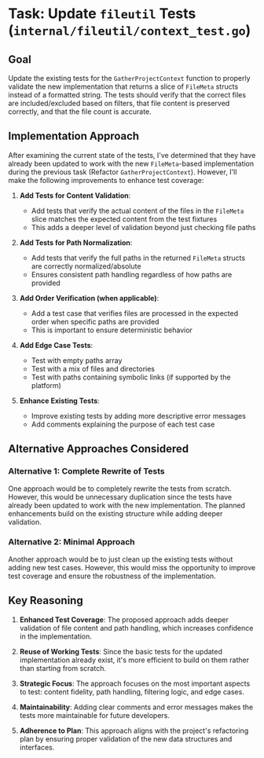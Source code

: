 # Task: Update `fileutil` Tests (`internal/fileutil/context_test.go`)

## Goal
Update the existing tests for the `GatherProjectContext` function to properly validate the new implementation that returns a slice of `FileMeta` structs instead of a formatted string. The tests should verify that the correct files are included/excluded based on filters, that file content is preserved correctly, and that the file count is accurate.

## Implementation Approach
After examining the current state of the tests, I've determined that they have already been updated to work with the new `FileMeta`-based implementation during the previous task (Refactor `GatherProjectContext`). However, I'll make the following improvements to enhance test coverage:

1. **Add Tests for Content Validation**:
   - Add tests that verify the actual content of the files in the `FileMeta` slice matches the expected content from the test fixtures
   - This adds a deeper level of validation beyond just checking file paths

2. **Add Tests for Path Normalization**:
   - Add tests that verify the full paths in the returned `FileMeta` structs are correctly normalized/absolute
   - Ensures consistent path handling regardless of how paths are provided

3. **Add Order Verification (when applicable)**:
   - Add a test case that verifies files are processed in the expected order when specific paths are provided
   - This is important to ensure deterministic behavior

4. **Add Edge Case Tests**:
   - Test with empty paths array
   - Test with a mix of files and directories
   - Test with paths containing symbolic links (if supported by the platform)

5. **Enhance Existing Tests**:
   - Improve existing tests by adding more descriptive error messages
   - Add comments explaining the purpose of each test case

## Alternative Approaches Considered

### Alternative 1: Complete Rewrite of Tests
One approach would be to completely rewrite the tests from scratch. However, this would be unnecessary duplication since the tests have already been updated to work with the new implementation. The planned enhancements build on the existing structure while adding deeper validation.

### Alternative 2: Minimal Approach
Another approach would be to just clean up the existing tests without adding new test cases. However, this would miss the opportunity to improve test coverage and ensure the robustness of the implementation.

## Key Reasoning
1. **Enhanced Test Coverage**: The proposed approach adds deeper validation of file content and path handling, which increases confidence in the implementation.

2. **Reuse of Working Tests**: Since the basic tests for the updated implementation already exist, it's more efficient to build on them rather than starting from scratch.

3. **Strategic Focus**: The approach focuses on the most important aspects to test: content fidelity, path handling, filtering logic, and edge cases.

4. **Maintainability**: Adding clear comments and error messages makes the tests more maintainable for future developers.

5. **Adherence to Plan**: This approach aligns with the project's refactoring plan by ensuring proper validation of the new data structures and interfaces.